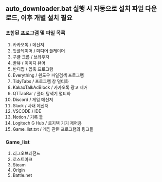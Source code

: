 ## auto_downloader.bat 실행 시 자동으로 설치 파일 다운로드, 이후 개별 설치 필요

### 포함된 프로그램 및 파일 목록
1. 카카오톡 / 메신저
2. 팟플레이어 / 미디어 플레이어
3. 구글 크롬 / 브라우저
4. 꿀뷰 / 이미지 뷰어
5. 반디집 / 압축 프로그램
6. Everything / 윈도우 파일검색 프로그램
7. TidyTabs / 프로그램 창 멀티화
8. KakaoTalkAdBlock / 카카오톡 광고 제거
9. QTTabBar / 폴더 탐색기 멀티화
10. Discord / 게임 메신저
11. Slack / 사내 메신저
12. VSCODE / IDE
13. Notion / 기록 툴
14. Logitech G Hub / 로지텍 기기 제어용
15. Game_list.txt / 게임 관련 프로그램의 링크들

### Game_list
1. 리그오브레전드
2. 로스트아크
3. Steam
4. Origin
5. Battle.net
